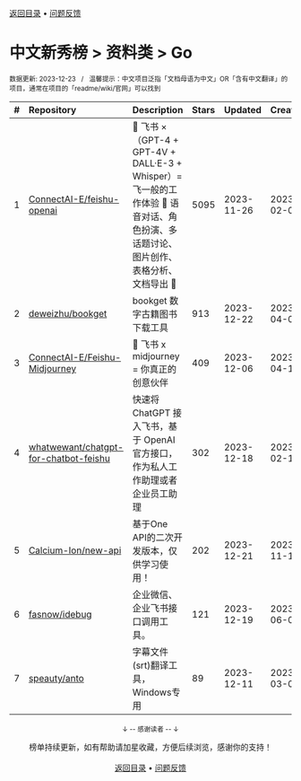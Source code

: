 <a href="https://github.com/GrowingGit/GitHub-Chinese-Top-Charts#github中文排行榜">返回目录</a> • <a href="/content/docs/feedback.md">问题反馈</a>

# 中文新秀榜 > 资料类 > Go
<sub>数据更新: 2023-12-23&nbsp;&nbsp;&nbsp;/&nbsp;&nbsp;&nbsp;温馨提示：中文项目泛指「文档母语为中文」OR「含有中文翻译」的项目，通常在项目的「readme/wiki/官网」可以找到</sub>

|#|Repository|Description|Stars|Updated|Created|
|:-|:-|:-|:-|:-|:-|
|1|[ConnectAI-E/feishu-openai](https://github.com/ConnectAI-E/feishu-openai)|🎒 飞书  ×（GPT-4 + GPT-4V + DALL·E-3 + Whisper）=  飞一般的工作体验  🚀 语音对话、角色扮演、多话题讨论、图片创作、表格分析、文档导出 🚀|5095|2023-11-26|2023-02-07|
|2|[deweizhu/bookget](https://github.com/deweizhu/bookget)|bookget 数字古籍图书下载工具|913|2023-12-22|2023-04-09|
|3|[ConnectAI-E/Feishu-Midjourney](https://github.com/ConnectAI-E/Feishu-Midjourney)|🍎 飞书 x midjourney = 你真正的创意伙伴|409|2023-12-06|2023-04-12|
|4|[whatwewant/chatgpt-for-chatbot-feishu](https://github.com/whatwewant/chatgpt-for-chatbot-feishu)|快速将 ChatGPT 接入飞书，基于 OpenAI 官方接口，作为私人工作助理或者企业员工助理|302|2023-12-18|2023-02-17|
|5|[Calcium-Ion/new-api](https://github.com/Calcium-Ion/new-api)|基于One API的二次开发版本，仅供学习使用！|202|2023-12-21|2023-11-10|
|6|[fasnow/idebug](https://github.com/fasnow/idebug)|企业微信、企业飞书接口调用工具。|121|2023-12-19|2023-06-06|
|7|[speauty/anto](https://github.com/speauty/anto)|字幕文件(srt)翻译工具，Windows专用|89|2023-12-11|2023-03-01|

<div align="center">
    <p><sub>↓ -- 感谢读者 -- ↓</sub></p>
    榜单持续更新，如有帮助请加星收藏，方便后续浏览，感谢你的支持！
</div>

<br/>

<div align="center"><a href="https://github.com/GrowingGit/GitHub-Chinese-Top-Charts#github中文排行榜">返回目录</a> • <a href="/content/docs/feedback.md">问题反馈</a></div>
